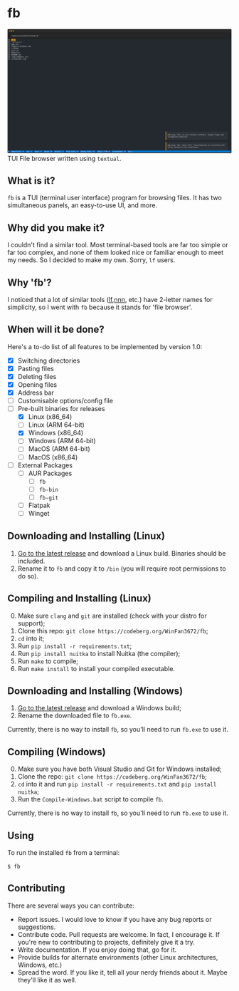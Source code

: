 # fb
![Screenshot of the app](screenshot.svg)
TUI File browser written using `textual`.
## What is it?
`fb` is a TUI (terminal user interface) program for browsing files. It has two simultaneous panels, an easy-to-use UI, and more.
## Why did you make it?
I couldn't find a similar tool. Most terminal-based tools are far too simple or far too complex, and none of them looked nice or familiar enough to meet my needs. So I decided to make my own. Sorry, `lf` users.
## Why 'fb'?
I noticed that a lot of similar tools ([lf](https://github.com/gokcehan/lf),[nnn](https://github.com/jarun/nnn), etc.) have 2-letter names for simplicity, so I went with `fb` because it stands for 'file browser'. 
## When will it be done?
Here's a to-do list of all features to be implemented by version 1.0:

- [x] Switching directories
- [x] Pasting files
- [x] Deleting files
- [x] Opening files
- [x] Address bar
- [ ] Customisable options/config file
- [ ] Pre-built binaries for releases
    - [x] Linux (x86_64)
    - [ ] Linux (ARM 64-bit)
    - [x] Windows (x86_64)
    - [ ] Windows (ARM 64-bit)
    - [ ] MacOS (ARM 64-bit)
    - [ ] MacOS (x86_64)
- [ ] External Packages
     - [ ] AUR Packages
         - [ ] `fb`
         - [ ] `fb-bin`
         - [ ] `fb-git`
     - [ ] Flatpak
     - [ ] Winget
## Downloading and Installing (Linux)
1. [Go to the latest release](https://codeberg.org/WinFan3672/fb/releases/latest) and download a Linux build. Binaries should be included.
2. Rename it to `fb` and copy it to `/bin` (you will require root permissions to do so).
## Compiling and Installing (Linux)
0. Make sure `clang` and `git` are installed (check with your distro for support);
1. Clone this repo: `git clone https://codeberg.org/WinFan3672/fb`;
2. `cd` into it;
3. Run `pip install -r requirements.txt`;
4. Run `pip install nuitka` to install Nuitka (the compiler);
5. Run `make` to compile;
6. Run `make install` to install your compiled executable.
## Downloading and Installing (Windows)
1. [Go to the latest release](https://codeberg.org/WinFan3672/fb/releases/latest) and download a Windows build;
2. Rename the downloaded file to `fb.exe`.

Currently, there is no way to install `fb`, so you'll need to run `fb.exe` to use it.
## Compiling (Windows)
0. Make sure you have both Visual Studio and Git for Windows installed;
1. Clone the repo: `git clone https://codeberg.org/WinFan3672/fb`;
2. `cd` into it and run `pip install -r requirements.txt` and `pip install nuitka`;
3. Run the `Compile-Windows.bat` script to compile `fb`. 

Currently, there is no way to install `fb`, so you'll need to run `fb.exe` to use it.
## Using
To run the installed `fb` from a terminal:

```
$ fb
```
## Contributing
There are several ways you can contribute:
* Report issues. I would love to know if you have any bug reports or suggestions.
* Contribute code. Pull requests are welcome. In fact, I encourage it. If you're new to contributing to projects, definitely give it a try.
* Write documentation. If you enjoy doing that, go for it.
* Provide builds for alternate environments (other Linux architectures, Windows, etc.)
* Spread the word. If you like it, tell all your nerdy friends about it. Maybe they'll like it as well.
